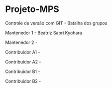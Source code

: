 # Projeto-MPS

Controle de versão com GIT - Batalha dos grupos

Mantenedor 1 - Beatriz Saori Kyohara

Mantenedor 2 - 

Contribuidor A1 - 

Contribuidor A2 - 

Contribuidor B1 - 

Contribuidor B2 - 
